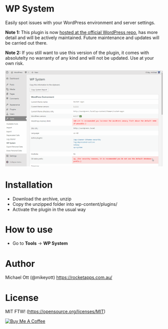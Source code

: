 # WP System

Easily spot issues with your WordPress environment and server settings.

**Note 1:** This plugin is now [hosted at the official WordPress repo](https://wordpress.org/plugins/wp-system/), has more detail and will be actively maintained. Future maintenance and updates will be carried out there.

**Note 2:** If you still want to use this version of the plugin, it comes with absolutelty no warranty of any kind and will not be updated. Use at your own risk.

[![N|Solid](https://raw.githubusercontent.com/mikeott/wp-system/master/images/wp-system.gif)](https://github.com/mikeott/wp-system)

# Installation

  - Download the archive, unzip
  - Copy the unzipped folder into wp-content/plugins/
  - Activate the plugin in the usual way

# How to use

  - Go to **Tools** -> **WP System**
 
# Author
Michael Ott (@mikeyott)
https://rocketapps.com.au/

# License

MIT FTW! (https://opensource.org/licenses/MIT)

<a href="https://www.buymeacoffee.com/mikeo" target="_blank"><img src="https://cdn.buymeacoffee.com/buttons/default-orange.png" alt="Buy Me A Coffee" style="height: 51px !important;width: 217px !important;" ></a>

